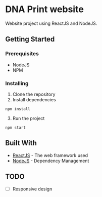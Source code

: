 # DNA Print website

Website project using ReactJS and NodeJS.

## Getting Started

### Prerequisites

- NodeJS
- NPM

### Installing

1. Clone the repository
2. Install dependencies
```
npm install
```
3. Run the project
```
npm start
```

## Built With

* [ReactJS](https://reactjs.org/) - The web framework used
* [NodeJS](https://nodejs.org/en/) - Dependency Management

## TODO

- [ ] Responsive design